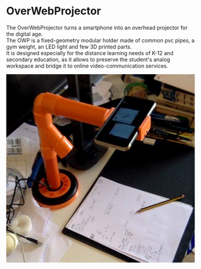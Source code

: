 # OverWebProjector
The OverWebProjector turns a smartphone into an overhead projector for the digital age. \
The OWP is a fixed-geometry modular holder made of common pvc pipes, a gym weight, an LED light and few 3D printed parts. \
It is designed especially for the distance learning needs of K-12 and secondary education, as it allows to preserve the student's analog workspace and bridge it to online video-communication services. 

<p align="center">
  <img width="554" height="503" src="https://github.com/aprodi/OWP/blob/main/owp.png?raw=true">
</p>
